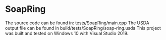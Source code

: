 # SoapRing
The source code can be found in:
tests/SoapRing/main.cpp
The USDA output file can be found in
build/tests/SoapRing/soap-ring.usda
This project was built and tested on Windows 10 with Visual Studio 2019.
